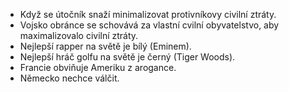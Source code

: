 <!-- dcterms:identifier = riderweblog#32 -->
<!-- dcterms:title = Došlo mailem: jak poznat, že se svět zbláznil -->
<!-- np9:categoryId = 2 -->
<!-- x4w:category = Lidé a jiná zvěř -->
<!-- np9:authorId = 1 -->
<!-- np9:authorEmail = michal.valasek@altairis.cz -->
<!-- dcterms:creator = Michal Altair Valášek -->
<!-- dcterms:created = 2003-03-26T11:19:55+01:00 -->
<!-- dcterms:date = 2003-03-26T11:19:55+01:00 -->

*   Když se útočník snaží minimalizovat protivníkovy civilní ztráty.
*   Vojsko obránce se schovává za vlastní cvilní obyvatelstvo, aby maximalizovalo civilní ztráty.
*   Nejlepší rapper na světě je bílý (Eminem).
*   Nejlepší hráč golfu na světě je černý (Tiger Woods).
*   Francie obviňuje Ameriku z arogance.
*   Německo nechce válčit.